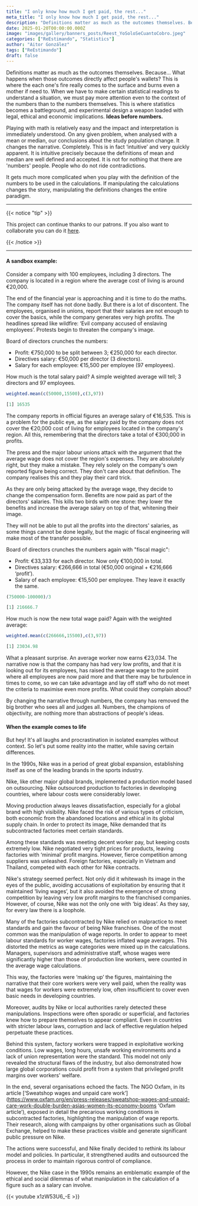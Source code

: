 ```yaml
---
title: "I only know how much I get paid, the rest..."
meta_title: "I only know how much I get paid, the rest..."
description: "Definitions matter as much as the outcomes themselves. Because... What happens when those outcomes directly affect people's wallets?"
date: 2025-01-20T00:00:00.000Z
image: "images/gallery/banners_posts/Reest_YoSoloSeCuantoCobro.jpeg"
categories: ["ReEstimando", "Statistics"]
author: "Aitor González"
tags: ["ReEstimando"]
draft: false
---
```


Definitions matter as much as the outcomes themselves. Because... What happens when those outcomes directly affect people's wallets? This is where the each one's fire really comes to the surface and burns even a mother if need to. When we have to make certain statistical readings to understand a situation, we must pay more attention even to the context of the numbers than to the numbers themselves. This is where statistics becomes a battleground, and experimental design a weapon loaded with legal, ethical and economic implications. **Ideas before numbers.**

Playing with math is relatively easy and the impact and interpretation is immediately understood. On any given problem, when analysed with a mean or median, our conclusions about the study population change. It changes the narrative. Completely. This is in fact ‘intuitive’ and very quickly apparent. It is intuitive precisely because the definitions of mean and median are well defined and accepted. It is not for nothing that there are 'numbers' people. People who do not ride contradictions.

It gets much more complicated when you play with the definition of the numbers to be used in the calculations. If manipulating the calculations changes the story, manipulating the definitions changes the entire paradigm.

<hr>

{{< notice "tip" >}}

This project can continue thanks to our patrons. If you also want to collaborate you can do it [here](https://www.patreon.com/user/creators?u=136816989 "Mirai Data Patreon page").

{{< /notice >}}

<hr>

#### A sandbox example:

Consider a company with 100 employees, including 3 directors. The company is located in a region where the average cost of living is around €20,000.

The end of the financial year is approaching and it is time to do the maths. The company itself has not done badly. But there is a lot of discontent. The employees, organised in unions, report that their salaries are not enough to cover the basics, while the company generates very high profits. The headlines spread like wildfire: ‘Evil company accused of enslaving employees’. Protests begin to threaten the company's image.

Board of directors crunches the numbers: 

- Profit: €750,000 to be split between 3; €250,000 for each director. 
- Directives salary: €50,000 per director (3 directors). 
- Salary for each employee: €15,500 per employee (97 employees).

How much is the total salary paid? A simple weighted average will tell; 3 directors and 97 employees.

```r
weighted.mean(c(50000,15500),c(3,97))

[1] 16535
```

The company reports in official figures an average salary of €16,535. This is a problem for the public eye, as the salary paid by the company does not cover the €20,000 cost of living for employees located in the company's region. All this, remembering that the directors take a total of €300,000 in profits.

The press and the major labour unions attack with the argument that the average wage does not cover the region's expenses. They are absolutely right, but they make a mistake. They rely solely on the company's own reported figure being correct. They don't care about that definition. The company realises this and they play their card trick. 

As they are only being attacked by the average wage, they decide to change the compensation form. Benefits are now paid as part of the directors' salaries. This kills two birds with one stone: they lower the benefits and increase the average salary on top of that, whitening their image.

They will not be able to put all the profits into the directors' salaries, as some things cannot be done legally, but the magic of fiscal engineering will make most of the transfer possible.

Board of directors crunches the numbers again with "fiscal magic": 

- Profit: €33,333 for each director. Now only €100,000 in total.
- Directives salary: €266,666 in total (€50,000 original + €216,666 ‘profit’).
- Salary of each employee: €15,500 per employee. They leave it exactly the same.

```r
(750000-100000)/3

[1] 216666.7
```

How much is now the new total wage paid? Again with the weighted average:

```r
weighted.mean(c(266666,15500),c(3,97))

[1] 23034.98
```

What a pleasant surprise. An average worker now earns €23,034. The narrative now is that the company has had very low profits, and that it is looking out for its employees, has raised the average wage to the point where all employees are now paid more and that there may be turbulence in times to come, so we can take advantage and lay off staff who do not meet the criteria to maximise even more profits. What could they complain about?

By changing the narrative through numbers, the company has removed the big brother who sees all and judges all. Numbers, the champions of objectivity, are nothing more than abstractions of people's ideas.

#### When the example comes to life

But hey! It's all laughs and procrastination in isolated examples without context. So let's put some reality into the matter, while saving certain differences.

In the 1990s, Nike was in a period of great global expansion, establishing itself as one of the leading brands in the sports industry.

Nike, like other major global brands, implemented a production model based on outsourcing. Nike outsourced production to factories in developing countries, where labour costs were considerably lower.

Moving production always leaves dissatisfaction, especially for a global brand with high visibility. Nike faced the risk of various types of criticism, both economic from the abandoned locations and ethical in its global supply chain. In order to protect its image, Nike demanded that its subcontracted factories meet certain standards.

Among these standards was meeting decent worker pay, but keeping costs extremely low. Nike negotiated very tight prices for products, leaving factories with ‘minimal’ profit margins. However, fierce competition among suppliers was unleashed. Foreign factories, especially in Vietnam and Thailand, competed with each other for Nike contracts.

Nike's strategy seemed perfect. Not only did it whitewash its image in the eyes of the public, avoiding accusations of exploitation by ensuring that it maintained ‘living wages’, but it also avoided the emergence of strong competition by leaving very low profit margins to the franchised companies. However, of course, Nike was not the only one with ‘big ideas’. As they say, for every law there is a loophole.

Many of the factories subcontracted by Nike relied on malpractice to meet standards and gain the favour of being Nike franchises. One of the most common was the manipulation of wage reports. In order to appear to meet labour standards for worker wages, factories inflated wage averages. This distorted the metrics as wage categories were mixed up in the calculations. Managers, supervisors and administrative staff, whose wages were significantly higher than those of production line workers, were counted in the average wage calculations.

This way, the factories were ‘making up’ the figures, maintaining the narrative that their core workers were very well paid, when the reality was that wages for workers were extremely low, often insufficient to cover even basic needs in developing countries.

Moreover, audits by Nike or local authorities rarely detected these manipulations. Inspections were often sporadic or superficial, and factories knew how to prepare themselves to appear compliant. Even in countries with stricter labour laws, corruption and lack of effective regulation helped perpetuate these practices.

Behind this system, factory workers were trapped in exploitative working conditions. Low wages, long hours, unsafe working environments and a lack of union representation were the standard. This model not only revealed the structural flaws of the industry, but also demonstrated how large global corporations could profit from a system that privileged profit margins over workers' welfare.

In the end, several organisations echoed the facts. The NGO Oxfam, in its article [‘Sweatshop wages and unpaid care work’] (https://www.oxfam.org/en/press-releases/sweatshop-wages-and-unpaid-care-work-double-burden-asias-women-its-economy-booms ‘Oxfam article’), exposed in detail the precarious working conditions in subcontracted factories, highlighting the manipulation of wage reports. Their research, along with campaigns by other organisations such as Global Exchange, helped to make these practices visible and generate significant public pressure on Nike.

The actions were successful, and Nike finally decided to rethink its labour model and policies. In particular, it strengthened audits and outsourced the process in order to maintain rigorous control of compliance.

However, the Nike case in the 1990s remains an emblematic example of the ethical and social dilemmas of what manipulation in the calculation of a figure such as a salary can involve.

{{< youtube x1zW53U6_-E >}} 